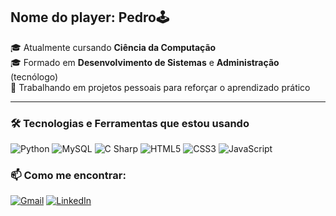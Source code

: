 ## Nome do player: Pedro🕹️ 

🎓 Atualmente cursando **Ciência da Computação**  
🎓 Formado em **Desenvolvimento de Sistemas** e **Administração** (tecnólogo)  
🚀 Trabalhando em projetos pessoais para reforçar o aprendizado prático  

---

### 🛠️ Tecnologias e Ferramentas que estou usando
![Python](https://img.shields.io/badge/-Python-3776AB?style=flat&logo=python&logoColor=white)
![MySQL](https://img.shields.io/badge/-MySQL-4479A1?style=flat&logo=mysql&logoColor=white)
![C Sharp](https://img.shields.io/badge/-C%23-239120?style=flat&logo=c-sharp&logoColor=white)
![HTML5](https://img.shields.io/badge/-HTML5-E34F26?style=flat&logo=html5&logoColor=white)
![CSS3](https://img.shields.io/badge/-CSS3-1572B6?style=flat&logo=css3&logoColor=white)
![JavaScript](https://img.shields.io/badge/-JavaScript-F7DF1E?style=flat&logo=javascript&logoColor=black)


### 📫 Como me encontrar:

[![Gmail](https://img.shields.io/badge/-Gmail-D14836?style=flat&logo=gmail&logoColor=white)](mailto:pbiel.muniz@gmail.com)
[![LinkedIn](https://img.shields.io/badge/-LinkedIn-0077B5?style=flat&logo=linkedin&logoColor=white)](https://www.linkedin.com/in/pedroglopes)
##
<!--
![pbielz GitHub stats](https://github-readme-stats.vercel.app/api?username=pbielz&show_icons=true&theme=dark)
-->


